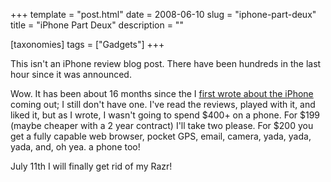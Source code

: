 +++
template = "post.html"
date = 2008-06-10
slug = "iphone-part-deux"
title = "iPhone Part Deux"
description = ""

[taxonomies]
tags = ["Gadgets"]
+++

This isn't an iPhone review blog post. There have been hundreds in the last hour since it was announced. 

<!-- more -->

Wow. It has been about 16 months since the I [first wrote about the iPhone](/post/iphone) coming out; I still don't have one. I've read the reviews, played with it, and liked it, but as I wrote, I wasn't going to spend $400+ on a phone. For $199 (maybe cheaper with a 2 year contract) I'll take two please. For $200 you get a fully capable web browser, pocket GPS, email, camera, yada, yada, yada, and, oh yea. a phone too!

July 11th I  will finally get rid of my Razr!